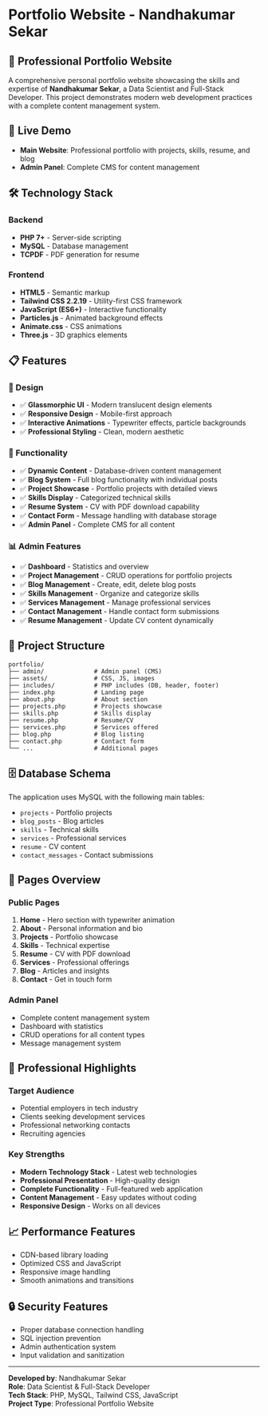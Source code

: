# Portfolio Website - Nandhakumar Sekar

## 🌟 Professional Portfolio Website

A comprehensive personal portfolio website showcasing the skills and expertise of **Nandhakumar Sekar**, a Data Scientist and Full-Stack Developer. This project demonstrates modern web development practices with a complete content management system.

## 🚀 Live Demo
- **Main Website**: Professional portfolio with projects, skills, resume, and blog
- **Admin Panel**: Complete CMS for content management

## 🛠️ Technology Stack

### Backend
- **PHP 7+** - Server-side scripting
- **MySQL** - Database management
- **TCPDF** - PDF generation for resume

### Frontend
- **HTML5** - Semantic markup
- **Tailwind CSS 2.2.19** - Utility-first CSS framework
- **JavaScript (ES6+)** - Interactive functionality
- **Particles.js** - Animated background effects
- **Animate.css** - CSS animations
- **Three.js** - 3D graphics elements

## 📋 Features

### 🎨 Design
- ✅ **Glassmorphic UI** - Modern translucent design elements
- ✅ **Responsive Design** - Mobile-first approach
- ✅ **Interactive Animations** - Typewriter effects, particle backgrounds
- ✅ **Professional Styling** - Clean, modern aesthetic

### 🔧 Functionality
- ✅ **Dynamic Content** - Database-driven content management
- ✅ **Blog System** - Full blog functionality with individual posts
- ✅ **Project Showcase** - Portfolio projects with detailed views
- ✅ **Skills Display** - Categorized technical skills
- ✅ **Resume System** - CV with PDF download capability
- ✅ **Contact Form** - Message handling with database storage
- ✅ **Admin Panel** - Complete CMS for all content

### 📊 Admin Features
- ✅ **Dashboard** - Statistics and overview
- ✅ **Project Management** - CRUD operations for portfolio projects
- ✅ **Blog Management** - Create, edit, delete blog posts
- ✅ **Skills Management** - Organize and categorize skills
- ✅ **Services Management** - Manage professional services
- ✅ **Contact Management** - Handle contact form submissions
- ✅ **Resume Management** - Update CV content dynamically

## 📁 Project Structure

```
portfolio/
├── admin/              # Admin panel (CMS)
├── assets/             # CSS, JS, images
├── includes/           # PHP includes (DB, header, footer)
├── index.php           # Landing page
├── about.php           # About section
├── projects.php        # Projects showcase
├── skills.php          # Skills display
├── resume.php          # Resume/CV
├── services.php        # Services offered
├── blog.php            # Blog listing
├── contact.php         # Contact form
└── ...                 # Additional pages
```

## 🗄️ Database Schema

The application uses MySQL with the following main tables:
- `projects` - Portfolio projects
- `blog_posts` - Blog articles
- `skills` - Technical skills
- `services` - Professional services
- `resume` - CV content
- `contact_messages` - Contact submissions

## 🔗 Pages Overview

### Public Pages
1. **Home** - Hero section with typewriter animation
2. **About** - Personal information and bio
3. **Projects** - Portfolio showcase
4. **Skills** - Technical expertise
5. **Resume** - CV with PDF download
6. **Services** - Professional offerings
7. **Blog** - Articles and insights
8. **Contact** - Get in touch form

### Admin Panel
- Complete content management system
- Dashboard with statistics
- CRUD operations for all content types
- Message management system

## 🎯 Professional Highlights

### Target Audience
- Potential employers in tech industry
- Clients seeking development services
- Professional networking contacts
- Recruiting agencies

### Key Strengths
- **Modern Technology Stack** - Latest web technologies
- **Professional Presentation** - High-quality design
- **Complete Functionality** - Full-featured web application
- **Content Management** - Easy updates without coding
- **Responsive Design** - Works on all devices

## 📈 Performance Features
- CDN-based library loading
- Optimized CSS and JavaScript
- Responsive image handling
- Smooth animations and transitions

## 🔒 Security Features
- Proper database connection handling
- SQL injection prevention
- Admin authentication system
- Input validation and sanitization

---

**Developed by**: Nandhakumar Sekar  
**Role**: Data Scientist & Full-Stack Developer  
**Tech Stack**: PHP, MySQL, Tailwind CSS, JavaScript  
**Project Type**: Professional Portfolio Website
